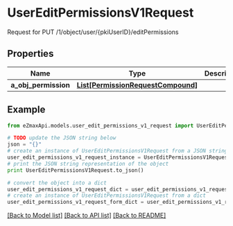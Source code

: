 # UserEditPermissionsV1Request

Request for PUT /1/object/user/{pkiUserID}/editPermissions

## Properties

Name | Type | Description | Notes
------------ | ------------- | ------------- | -------------
**a_obj_permission** | [**List[PermissionRequestCompound]**](PermissionRequestCompound.md) |  | 

## Example

```python
from eZmaxApi.models.user_edit_permissions_v1_request import UserEditPermissionsV1Request

# TODO update the JSON string below
json = "{}"
# create an instance of UserEditPermissionsV1Request from a JSON string
user_edit_permissions_v1_request_instance = UserEditPermissionsV1Request.from_json(json)
# print the JSON string representation of the object
print UserEditPermissionsV1Request.to_json()

# convert the object into a dict
user_edit_permissions_v1_request_dict = user_edit_permissions_v1_request_instance.to_dict()
# create an instance of UserEditPermissionsV1Request from a dict
user_edit_permissions_v1_request_form_dict = user_edit_permissions_v1_request.from_dict(user_edit_permissions_v1_request_dict)
```
[[Back to Model list]](../README.md#documentation-for-models) [[Back to API list]](../README.md#documentation-for-api-endpoints) [[Back to README]](../README.md)


